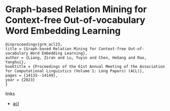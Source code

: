 # Graph-based Relation Mining for Context-free Out-of-vocabulary Word Embedding Learning

```
@inproceedings{grm_acl23,
title = {Graph-based Relation Mining for Context-free Out-of-vocabulary Word Embedding Learning},
author = {Liang, Ziran and Lu, Yuyin and Chen, HeGang and Rao, Yanghui},
booktitle = {Proceedings of the 61st Annual Meeting of the Association for Computational Linguistics (Volume 1: Long Papers) (ACL)},
pages = {14133--14149},
year = {2023}
}
```

links
- [acl](https://aclanthology.org/2023.acl-long.790)
